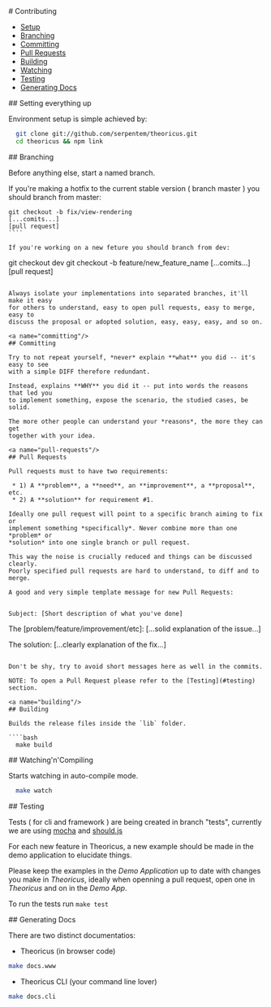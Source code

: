 <a name="contributing"/>
# Contributing

- [Setup](#setup)
- [Branching](#branching)
- [Committing](#committing)
- [Pull Requests](#pull-requests)
- [Building](#building)
- [Watching](#watching)
- [Testing](#testing)
- [Generating Docs](#generating-docs)

<a name="setup"/>
## Setting everything up

Environment setup is simple achieved by:

````bash
  git clone git://github.com/serpentem/theoricus.git
  cd theoricus && npm link
````

<a name="branching"/>
## Branching

Before anything else, start a named branch. 

If you're making a hotfix to the current stable version ( branch master ) you should branch from master:

`````
git checkout -b fix/view-rendering
[...comits...]
[pull request]
````

If you're working on a new feture you should branch from dev:

`````
git checkout dev
git checkout -b feature/new_feature_name
[...comits...]
[pull request]
````

Always isolate your implementations into separated branches, it'll make it easy
for others to understand, easy to open pull requests, easy to merge, easy to 
discuss the proposal or adopted solution, easy, easy, easy, and so on.

<a name="committing"/>
## Committing

Try to not repeat yourself, *never* explain **what** you did -- it's easy to see
with a simple DIFF therefore redundant.

Instead, explains **WHY** you did it -- put into words the reasons that led you
to implement something, expose the scenario, the studied cases, be solid.

The more other people can understand your *reasons*, the more they can get
together with your idea.

<a name="pull-requests"/>
## Pull Requests

Pull requests must to have two requirements:

 * 1) A **problem**, a **need**, an **improvement**, a **proposal**, etc.
 * 2) A **solution** for requirement #1.

Ideally one pull request will point to a specific branch aiming to fix or
implement something *specifically*. Never combine more than one *problem* or
*solution* into one single branch or pull request.

This way the noise is crucially reduced and things can be discussed clearly.
Poorly specified pull requests are hard to understand, to diff and to merge.

A good and very simple template message for new Pull Requests:


Subject: [Short description of what you've done]

````
The [problem/feature/improvement/etc]:
[...solid explanation of the issue...]

The solution:
[...clearly explanation of the fix...]
````

Don't be shy, try to avoid short messages here as well in the commits.

NOTE: To open a Pull Request please refer to the [Testing](#testing) section.

<a name="building"/>
## Building

Builds the release files inside the `lib` folder.

````bash
  make build
````

<a name="watching"/>
## Watching'n'Compiling

Starts watching in auto-compile mode.

````bash
  make watch
````

<a name="testing"/>
## Testing

Tests ( for cli and framework ) are being created in branch "tests", currently we are using [mocha](https://github.com/visionmedia/mocha) and [should.js](https://github.com/visionmedia/should.js/)

For each new feature in Theoricus, a new example should be made in the demo
application to elucidate things.

Please keep the examples in the *Demo Application* up to date with changes you make in *Theoricus*, ideally when openning a pull request, open one in *Theoricus* and on in the *Demo App*.

To run the tests run `make test`

<a name="docs"/>
## Generating Docs

There are two distinct documentatios:

 * Theoricus (in browser code)
````bash
make docs.www
````

 * Theoricus CLI (your command line lover)
````bash
make docs.cli
````
